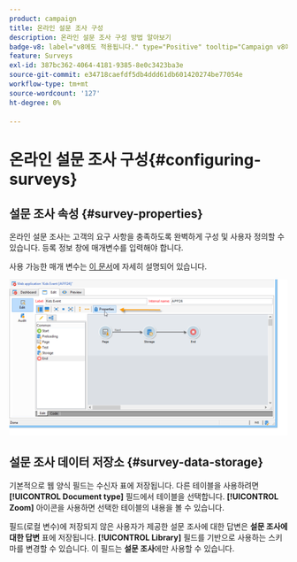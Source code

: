```yaml
---
product: campaign
title: 온라인 설문 조사 구성
description: 온라인 설문 조사 구성 방법 알아보기
badge-v8: label="v8에도 적용됩니다." type="Positive" tooltip="Campaign v8에도 적용됩니다."
feature: Surveys
exl-id: 387bc362-4064-4181-9385-8e0c3423ba3e
source-git-commit: e34718caefdf5db4ddd61db601420274be77054e
workflow-type: tm+mt
source-wordcount: '127'
ht-degree: 0%

---
```


# 온라인 설문 조사 구성{#configuring-surveys}



## 설문 조사 속성 {#survey-properties}

온라인 설문 조사는 고객의 요구 사항을 충족하도록 완벽하게 구성 및 사용자 정의할 수 있습니다. 등록 정보 창에 매개변수를 입력해야 합니다.

사용 가능한 매개 변수는 [이 문서](../../web/using/defining-web-forms-properties.md)에 자세히 설명되어 있습니다.

![](assets/s_ncs_admin_survey_properties_general.png)

## 설문 조사 데이터 저장소 {#survey-data-storage}

기본적으로 웹 양식 필드는 수신자 표에 저장됩니다. 다른 테이블을 사용하려면 **[!UICONTROL Document type]** 필드에서 테이블을 선택합니다. **[!UICONTROL Zoom]** 아이콘을 사용하면 선택한 테이블의 내용을 볼 수 있습니다.

필드(로컬 변수)에 저장되지 않은 사용자가 제공한 설문 조사에 대한 답변은 **설문 조사에 대한 답변** 표에 저장됩니다. **[!UICONTROL Library]** 필드를 기반으로 사용하는 스키마를 변경할 수 있습니다. 이 필드는 **설문 조사**&#x200B;에만 사용할 수 있습니다.

